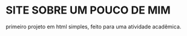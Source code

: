 # SITE SOBRE UM POUCO DE MIM

primeiro projeto em html simples, feito para uma atividade acadêmica. 
